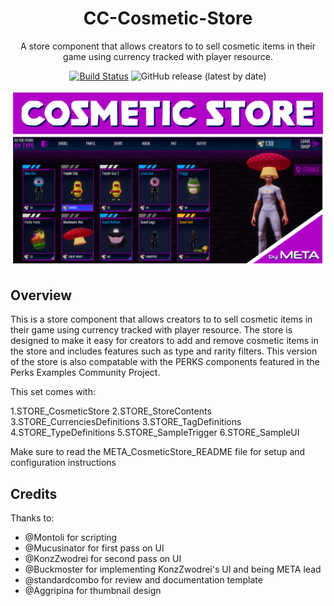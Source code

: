 <div align="center">

# CC-Cosmetic-Store

A store component that allows creators to to sell cosmetic items in their game using currency tracked with player resource.

[![Build Status](https://github.com/Core-Team-META/CC-Cosmetic-Store/workflows/CI/badge.svg)](https://github.com/Core-Team-META/CC-Cosmetic-Store/actions/workflows/ci.yml?query=workflow%3ACI%29)
![GitHub release (latest by date)](https://img.shields.io/github/v/release/Core-Team-META/CC-Cosmetic-Store?style=plastic)

![TitleCard](/Screenshots/TitleCard.png)

</div>

## Overview

This is a store component that allows creators to to sell cosmetic items in their game using currency tracked with player resource. The store is designed to make it easy
for creators to add and remove cosmetic items in the store and includes features such as type and rarity filters. This version of the store is also compatable with the PERKS
components featured in the Perks Examples Community Project.

This set comes with:

1.STORE_CosmeticStore
2.STORE_StoreContents
3.STORE_CurrenciesDefinitions
3.STORE_TagDefinitions
4.STORE_TypeDefinitions
5.STORE_SampleTrigger
6.STORE_SampleUI

Make sure to read the META_CosmeticStore_README file for setup and configuration instructions

## Credits

Thanks to:

- @Montoli for scripting
- @Mucusinator for first pass on UI
- @KonzZwodrei for second pass on UI
- @Buckmoster for implementing KonzZwodrei's UI and being META lead
- @standardcombo for review and documentation template
- @Aggripina for thumbnail design
